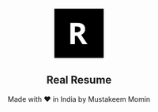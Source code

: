 <p align="center">
  <img src="src/assets/Logo.svg" width="100">
</p>
<h2 align="center">Real Resume</h2>
<p align="center">Made with ❤ in India by Mustakeem Momin</p>

